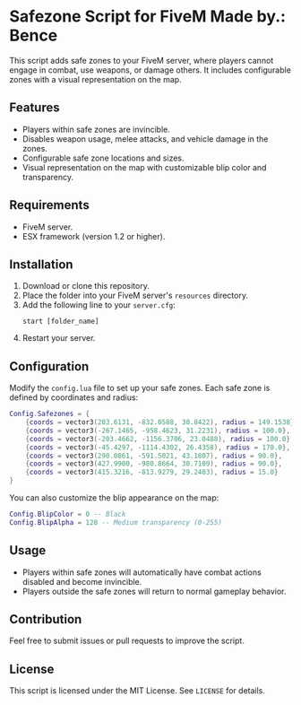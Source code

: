 # Safezone Script for FiveM Made by.: Bence

This script adds safe zones to your FiveM server, where players cannot engage in combat, use weapons, or damage others. It includes configurable zones with a visual representation on the map.

## Features
- Players within safe zones are invincible.
- Disables weapon usage, melee attacks, and vehicle damage in the zones.
- Configurable safe zone locations and sizes.
- Visual representation on the map with customizable blip color and transparency.

## Requirements
- FiveM server.
- ESX framework (version 1.2 or higher).

## Installation
1. Download or clone this repository.
2. Place the folder into your FiveM server's `resources` directory.
3. Add the following line to your `server.cfg`:
   ```plaintext
   start [folder_name]
   ```
4. Restart your server.

## Configuration
Modify the `config.lua` file to set up your safe zones. Each safe zone is defined by coordinates and radius:

```lua
Config.Safezones = {
    {coords = vector3(203.6131, -832.0588, 30.8422), radius = 149.1538},
    {coords = vector3(-267.1465, -958.4623, 31.2231), radius = 100.0},
    {coords = vector3(-203.4662, -1156.3706, 23.0488), radius = 100.0},
    {coords = vector3(-45.4297, -1114.4302, 26.4358), radius = 170.0},
    {coords = vector3(290.0861, -591.5021, 43.1807), radius = 90.0},
    {coords = vector3(427.9900, -980.8664, 30.7109), radius = 90.0},
    {coords = vector3(415.3216, -813.9279, 29.2403), radius = 15.0}
}
```

You can also customize the blip appearance on the map:

```lua
Config.BlipColor = 0 -- Black
Config.BlipAlpha = 128 -- Medium transparency (0-255)
```

## Usage
- Players within safe zones will automatically have combat actions disabled and become invincible.
- Players outside the safe zones will return to normal gameplay behavior.

## Contribution
Feel free to submit issues or pull requests to improve the script.

## License
This script is licensed under the MIT License. See `LICENSE` for details.

